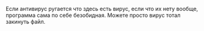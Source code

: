 Если антивирус ругается что здесь есть вирус, если что их нету вообще, программа сама по себе безобидная.
Можете просто вирус тотал закинуть файл.
